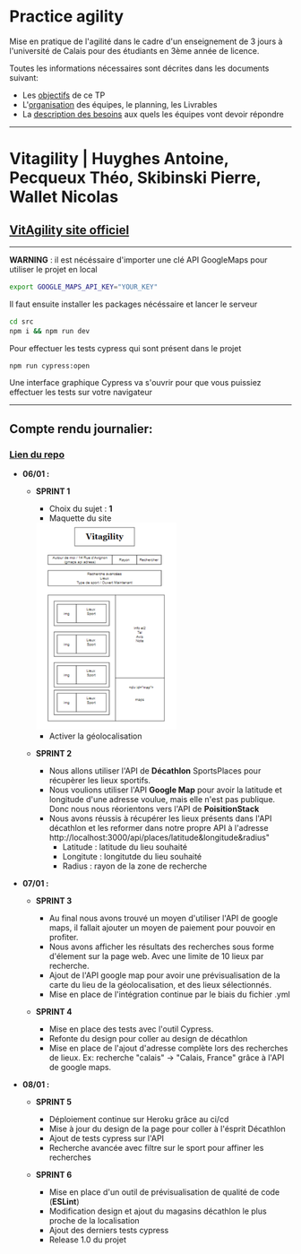 # Practice agility
Mise en pratique de l'agilité dans le cadre d'un enseignement de 3 jours à l'université de Calais pour des étudiants en 3ème année de licence.

Toutes les informations nécessaires sont décrites dans les documents suivant:
- Les [objectifs](1_Objectifs.md) de ce TP
- L'[organisation](2_Organisation.md) des équipes, le planning, les Livrables
- La [description des besoins](3_Besoin.md) aux quels les équipes vont devoir répondre

---
# Vitagility | Huyghes Antoine, Pecqueux Théo, Skibinski Pierre, Wallet Nicolas 

## [VitAgility site officiel](https://vitagility.herokuapp.com/)
---
**WARNING** : il est nécéssaire d'importer une clé API GoogleMaps pour utiliser le projet en local
```bash
export GOOGLE_MAPS_API_KEY="YOUR_KEY"
```
Il faut ensuite installer les packages nécéssaire et lancer le serveur
```bash
cd src
npm i && npm run dev
```

Pour effectuer les tests cypress qui sont présent dans le projet
```bash
npm run cypress:open
```
Une interface graphique Cypress va s'ouvrir pour que vous puissiez effectuer les tests sur votre navigateur

---

## Compte rendu journalier: 

### [Lien du repo](https://www.gitlab.com/huyghes-antoine/vitagility)




* **06/01 :** 
    * **SPRINT 1**
        * Choix du sujet : **1** 
        * Maquette du site 

        <img src="img/maquette.png" style="width: 250px;"/>

        * Activer la géolocalisation

    * **SPRINT 2**
        
        * Nous allons utiliser l'API de **Décathlon** SportsPlaces pour récupèrer les lieux sportifs. 
        * Nous voulions utiliser l'API **Google Map** pour avoir la latitude et longitude d'une adresse voulue, mais elle n'est pas publique. Donc nous nous réorientons vers l'API de **PoisitionStack**
        * Nous avons réussis à récupérer les lieux présents dans l'API décathlon et les reformer dans notre propre API à l'adresse http://localhost:3000/api/places/latitude&longitude&radius" 
            * Latitude : latitude du lieu souhaité 
            * Longitute : longitutde du lieu souhaité
            * Radius : rayon de la zone de recherche

* **07/01 :** 

    * **SPRINT 3**
        * Au final nous avons trouvé un moyen d'utiliser l'API de google maps, il fallait ajouter un moyen de paiement pour pouvoir en profiter. 
        * Nous avons afficher les résultats des recherches sous forme d'élement sur la page web. Avec une limite de 10 lieux par recherche. 
        * Ajout de l'API google map pour avoir une prévisualisation de la carte du lieu de la géolocalisation, et des lieux sélectionnés. 
        * Mise en place de l'intégration continue par le biais du fichier .yml

    * **SPRINT 4**
        * Mise en place des tests avec l'outil Cypress. 
        * Refonte du design pour coller au design de décathlon 
        * Mise en place de l'ajout d'adresse complète lors des recherches de lieux. Ex: recherche "calais"  ->  "Calais, France" grâce à l'API de google maps. 

* **08/01 :** 

    * **SPRINT 5**
        * Déploiement continue sur Heroku grâce au ci/cd 
        * Mise à jour du design de la page pour coller à l'ésprit Décathlon 
        * Ajout de tests cypress sur l'API 
        * Recherche avancée avec filtre sur le sport pour affiner les recherches

    * **SPRINT 6**
        * Mise en place d'un outil de prévisualisation de qualité de code (**ESLint**) 
        * Modification design et ajout du magasins décathlon le plus proche de la localisation
        * Ajout des derniers tests cypress 
        * Release 1.0 du projet 
